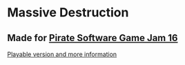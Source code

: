 # Massive Destruction
Made for [Pirate Software Game Jam 16](https://itch.io/jam/pirate)
---
[Playable version and more information](https://henrikp.itch.io/massive-destruction)
